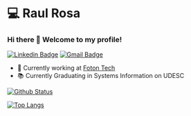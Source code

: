 # :computer: Raul Rosa

### Hi there 👋 Welcome to my profile!

[![Linkedin Badge](https://img.shields.io/badge/-LinkedIn-blue?style=flat-square&logo=Linkedin&logoColor=white&link=https://www.linkedin.com/in/raulvictorrosa/)](https://www.linkedin.com/in/raulvictorrosa/)
[![Gmail Badge](https://img.shields.io/badge/-Gmail-c14438?style=flat-square&logo=Gmail&logoColor=white&link=mailto:raulvictorrosa@gmail.com)](mailto:raulvictorrosa@gmail.com)

- 🔭 Currently working at [Foton Tech](https://fotontech.io/)
- 📚 Currently Graduating in Systems Information on UDESC

[![Github Status](https://github-readme-stats.vercel.app/api?username=raulvictorrosa&show_icons=true&title_color=fff&icon_color=79ff97&text_color=9f9f9f&bg_color=151515)](https://github.com/raulvictorrosa)

[![Top Langs](https://github-readme-stats.vercel.app/api/top-langs/?username=raulvictorrosa&layout=compact&show_icons=true&title_color=fff&icon_color=79ff97&text_color=9f9f9f&bg_color=151515)](https://github.com/raulvictorrosa/github-readme-stats)

<!--
**raulvictorrosa/raulvictorrosa** is a ✨ _special_ ✨ repository because its `README.md` (this file) appears on your GitHub profile.

Here are some ideas to get you started:

- 🔭 I’m currently working on ...
- 🌱 I’m currently learning ...
- 👯 I’m looking to collaborate on ...
- 🤔 I’m looking for help with ...
- 💬 Ask me about ...
- 📫 How to reach me: ...
- 😄 Pronouns: ...
- ⚡ Fun fact: ...
-->
